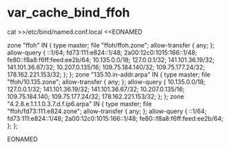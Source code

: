var_cache_bind_ffoh
===================

cat >>/etc/bind/named.conf.local <<EONAMED

zone "ffoh" IN {
        type master;
        file "ffoh/ffoh.zone";
        allow-transfer { any; };
        allow-query { ::1/64; fd73:111:e824::1/48; 2a00:12c0:1015:166::1/48; fe80::f8a8:f6ff:feed:ee2b/64; 10.135.0.0/18; 127.0.0.1/32; 141.101.36.19/32; 141.101.36.67/32; 10.207.0.135/16; 109.75.184.140/32; 109.75.177.24/32; 178.162.221.153/32; };
};
zone "135.10.in-addr.arpa" IN {
        type master;
        file "ffoh/10.135.zone";
        allow-transfer { any; };
        allow-query { 10.135.0.0/18; 127.0.0.1/32; 141.101.36.19/32; 141.101.36.67/32; 10.207.0.135/16; 109.75.184.140; 109.75.177.24/32; 178.162.221.153/32; };
};
zone "4.2.8.e.1.1.1.0.3.7.d.f.ip6.arpa" IN {
        type master;
        file "ffoh/fd73:111:e824.zone";
        allow-transfer { any; };
        allow-query { ::1/64; fd73:111:e824::1/48; 2a00:12c0:1015:166::1/48; fe80::f8a8:f6ff:feed:ee2b/64; };
};


EONAMED
